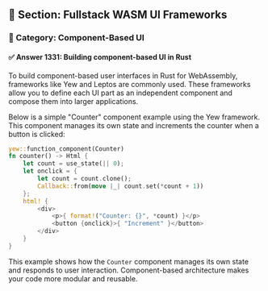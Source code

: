 ## 📘 Section: Fullstack WASM UI Frameworks  
### 🔹 Category: Component-Based UI  
#### ✅ Answer 1331: Building component-based UI in Rust

To build component-based user interfaces in Rust for WebAssembly, frameworks like Yew and Leptos are commonly used. These frameworks allow you to define each UI part as an independent component and compose them into larger applications.

Below is a simple "Counter" component example using the Yew framework. This component manages its own state and increments the counter when a button is clicked:

```rust
yew::function_component(Counter)
fn counter() -> Html {
    let count = use_state(|| 0);
    let onclick = {
        let count = count.clone();
        Callback::from(move |_| count.set(*count + 1))
    };
    html! {
        <div>
            <p>{ format!("Counter: {}", *count) }</p>
            <button {onclick}>{ "Increment" }</button>
        </div>
    }
}
```

This example shows how the `Counter` component manages its own state and responds to user interaction. Component-based architecture makes your code more modular and reusable.
